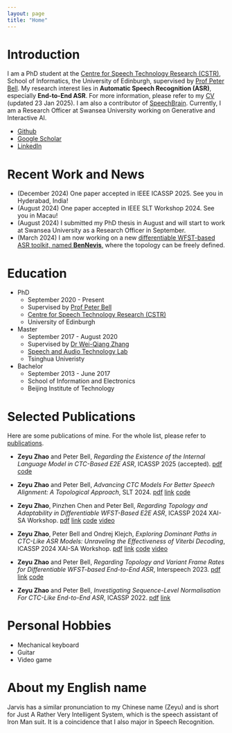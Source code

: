 ```yaml
---
layout: page
title: "Home"
---
```


# Introduction

I am a PhD student at the [Centre for Speech Technology Research (CSTR)](https://www.cstr.ed.ac.uk/), School of Informatics, the University of Edinburgh, supervised by [Prof Peter Bell](https://homepages.inf.ed.ac.uk/pbell1/). 
My research interest lies in **Automatic Speech Recognition (ASR)**, especially **End-to-End ASR**. For more information, please refer to my [CV](https://zhaozeyu1995.github.io/pdf/cv.pdf) (updated 23 Jan 2025).
I am also a contributor of [SpeechBrain](https://speechbrain.github.io/).
Currently, I am a Research Officer at Swansea University working on Generative and Interactive AI.

* [Github](https://github.com/ZhaoZeyu1995)
* [Google Scholar](https://scholar.google.com/citations?user=21mEZDMAAAAJ&hl=en)
* [LinkedIn](https://www.linkedin.com/in/zeyu-zhao-163a36101/)

# Recent Work and News

* (December 2024) One paper accepted in IEEE ICASSP 2025. See you in Hyderabad, India!
* (August 2024) One paper accepted in IEEE SLT Workshop 2024. See you in Macau!
* (August 2024) I submitted my PhD thesis in August and will start to work at Swansea University as a Research Officer in September.
* (March 2024) I am now working on a new [differentiable WFST-based ASR toolkit, named **BenNevis**,](https://github.com/ZhaoZeyu1995/BenNevis) where the topology can be freely defined.

# Education 

* PhD 
  * September 2020 - Present
  * Supervised by [Prof Peter Bell](https://homepages.inf.ed.ac.uk/pbell1/)
  * [Centre for Speech Technology Research (CSTR)](https://www.cstr.ed.ac.uk/)
  * University of Edinburgh
* Master
  * September 2017 - August 2020
  * Supervised by [Dr Wei-Qiang Zhang](https://sites.google.com/site/weiqzhang/Home)
  * [Speech and Audio Technology Lab](http://web.ee.tsinghua.edu.cn/satlab/en/index.htm)
  * Tsinghua Univeristy
* Bachelor
  * September 2013 - June 2017
  * School of Information and Electronics
  * Beijing Institute of Technology

# Selected Publications

Here are some publications of mine. For the whole list, please refer to [publications](https://zhaozeyu1995.github.io/publications).

* **Zeyu Zhao** and Peter Bell, *Regarding the Existence of the Internal Language Model in CTC-Based E2E ASR*, ICASSP 2025 (accepted). [pdf](https://zhaozeyu1995.github.io/pdf/icassp2025.pdf) [code](https://github.com/ZhaoZeyu1995/BenNevis)

* **Zeyu Zhao** and Peter Bell, *Advancing CTC Models For Better Speech Alignment: A Topological Approach*, SLT 2024. [pdf](https://zhaozeyu1995.github.io/pdf/slt2024.pdf) [link](https://ieeexplore.ieee.org/document/10832327) [code](https://github.com/ZhaoZeyu1995/BenNevis)

* **Zeyu Zhao**, Pinzhen Chen and Peter Bell, *Regarding Topology and Adaptability in Differentiable WFST-Based E2E ASR*, ICASSP 2024 XAI-SA Workshop. [pdf](https://zhaozeyu1995.github.io/pdf/icassp2024-1.pdf) [link](https://ieeexplore.ieee.org/document/10669902?source=AUTHORALERT&dld=Z21haWwuY29t) [code](https://github.com/ZhaoZeyu1995/Waterfall) [video](https://www.youtube.com/watch?v=Hbp9fJebnjI&t=7s&ab_channel=XAI-SAWorkshop)

* **Zeyu Zhao**, Peter Bell and Ondrej Klejch, *Exploring Dominant Paths in CTC-Like ASR Models: Unraveling the Effectiveness of Viterbi Decoding*, ICASSP 2024 XAI-SA Workshop. [pdf](https://zhaozeyu1995.github.io/pdf/icassp2024-2.pdf) [link](https://ieeexplore.ieee.org/document/10669906?source=AUTHORALERT&dld=Z21haWwuY29t) [code](https://github.com/ZhaoZeyu1995/Waterfall) [video](https://www.youtube.com/watch?v=m9q6kh7YrlE&t=31s&ab_channel=XAI-SAWorkshop)

* **Zeyu Zhao** and Peter Bell, *Regarding Topology and Variant Frame Rates for Differentiable WFST-based End-to-End ASR*, Interspeech 2023. [pdf](https://zhaozeyu1995.github.io/pdf/interspeech2023-1.pdf) [link](https://www.isca-speech.org/archive/interspeech_2023/zhao23f_interspeech.html) [code](https://github.com/ZhaoZeyu1995/Waterfall)

* **Zeyu Zhao** and Peter Bell, *Investigating Sequence-Level Normalisation For CTC-Like End-to-End ASR*, ICASSP 2022. [pdf](https://zhaozeyu1995.github.io/pdf/Investigating_Sequence-Level_Normalisation_For_CTC-Like_End-to-End_ASR.pdf) [link](https://ieeexplore.ieee.org/abstract/document/9746821)


# Personal Hobbies

* Mechanical keyboard
* Guitar 
* Video game

# About my English name

Jarvis has a similar pronunciation to my Chinese name (Zeyu) and is short for Just A Rather Very Intelligent System, which is the speech assistant of Iron Man suit. It is a coincidence that I also major in Speech Recognition.
